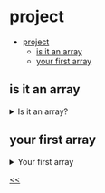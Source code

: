 # project

- [project](#project)
  - [is it an array](#is-it-an-array)
  - [your first array](#your-first-array)
 
## is it an array
<details>
<summary>Is it an array?</summary>

### description
Finish writing the `checkData` function. It should accept a data structure and check whether it's an array or not.

Use `console.log()` to print the result.

### examples
**Sample Input 1**:
```
array
```

**Sample Output 1**:
```
false
```

### solution
[is-array.js](./is-array.js)

</details>
 
## your first array
<details>
<summary>Your first array</summary>

### description
Create an array called `myFirstArray` and assign its first position a value of `10`.

You don't need to print or return anything; declare the array and assign the value.

### examples
**Sample Input 1:**
```
```

**Sample Output 1:**
```
10
```

### solution
[first-array.js](./first-array.js)

</details>

[<<](../../README.md)
<!--
:%s/\(Sample \(Input\|Output\) \d:\)\n\(.*\)/```\r\r**\1**\r```\3/gc
-->
